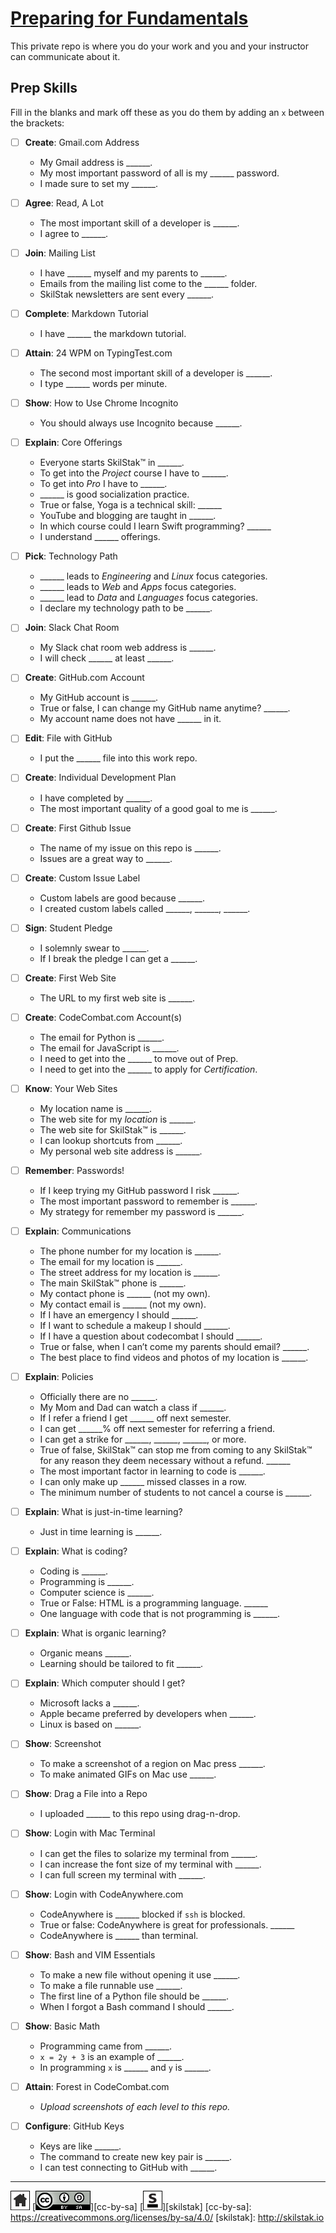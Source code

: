 # [Preparing for Fundamentals](http://prep.skilstak.io)

This private repo is where you do your work and you and your
instructor can communicate about it.

## Prep Skills

Fill in the blanks and mark off these as you do them by adding an
`x` between the brackets:

- [ ] **Create**: Gmail.com Address

  * My Gmail address is ______.
  * My most important password of all is my ______ password.
  * I made sure to set my ______.

- [ ] **Agree**: Read, A Lot

  * The most important skill of a developer is ______.
  * I agree to ______.

- [ ] **Join**: Mailing List

  * I have ______ myself and my parents to ______.
  * Emails from the mailing list come to the ______ folder.
  * SkilStak newsletters are sent every ______.

- [ ] **Complete**: Markdown Tutorial

  * I have ______ the markdown tutorial.

- [ ] **Attain**: 24 WPM on TypingTest.com

  * The second most important skill of a developer is ______.
  * I type ______ words per minute.

- [ ] **Show**: How to Use Chrome Incognito

  * You should always use Incognito because ______.

- [ ] **Explain**: Core Offerings

  * Everyone starts SkilStak™ in ______.
  * To get into the *Project* course I have to ______.
  * To get into *Pro* I have to ______.
  * ______ is good socialization practice.
  * True or false, Yoga is a technical skill: ______
  * YouTube and blogging are taught in ______.
  * In which course could I learn Swift programming? ______
  * I understand ______ offerings.

- [ ] **Pick**: Technology Path

  * ______ leads to *Engineering* and *Linux* focus categories.
  * ______ leads to *Web* and *Apps* focus categories.
  * ______ lead to *Data* and *Languages* focus categories.
  * I declare my technology path to be ______.

- [ ] **Join**: Slack Chat Room

  * My Slack chat room web address is ______.
  * I will check ______ at least ______.

- [ ] **Create**: GitHub.com Account

  * My GitHub account is ______.
  * True or false, I can change my GitHub name anytime? ______.
  * My account name does not have ______ in it.

- [ ] **Edit**: File with GitHub

  * I put the ______ file into this work repo.

- [ ] **Create**: Individual Development Plan

  * I have completed by ______.
  * The most important quality of a good goal to me is ______.

- [ ] **Create**: First Github Issue

  * The name of my issue on this repo is ______.
  * Issues are a great way to ______.

- [ ] **Create**: Custom Issue Label

  * Custom labels are good because ______.
  * I created custom labels called ______, ______, ______.

- [ ] **Sign**: Student Pledge

  * I solemnly swear to ______.
  * If I break the pledge I can get a ______.

- [ ] **Create**: First Web Site

  * The URL to my first web site is ______.

- [ ] **Create**: CodeCombat.com Account(s)

  * The email for Python is ______.
  * The email for JavaScript is ______.
  * I need to get into the ______ to move out of Prep.
  * I need to get into the ______ to apply for *Certification*.

- [ ] **Know**: Your Web Sites

  * My location name is ______.
  * The web site for my *location* is ______.
  * The web site for SkilStak™ is ______.
  * I can lookup shortcuts from ______.
  * My personal web site address is ______.

- [ ] **Remember**: Passwords!

  * If I keep trying my GitHub password I risk ______.
  * The most important password to remember is ______.
  * My strategy for remember my password is ______.

- [ ] **Explain**: Communications

  * The phone number for my location is ______.
  * The email for my location is ______.
  * The street address for my location is ______.
  * The main SkilStak™ phone is ______.
  * My contact phone is ______ (not my own).
  * My contact email is ______ (not my own).
  * If I have an emergency I should ______.
  * If I want to schedule a makeup I should ______.
  * If I have a question about codecombat I should ______.
  * True or false, when I can’t come my parents should email?  ______.
  * The best place to find videos and photos of my location is ______.
  
- [ ] **Explain**: Policies

  * Officially there are no ______.
  * My Mom and Dad can watch a class if ______.
  * If I refer a friend I get ______ off next semester.
  * I can get ______% off next semester for referring a friend.
  * I can get a strike for ______, ______, ______, or more.
  * True of false, SkilStak™ can stop me from coming to any SkilStak™
    for any reason they deem necessary without a refund.  ______
  * The most important factor in learning to code is ______.
  * I can only make up ______ missed classes in a row.
  * The minimum number of students to not cancel a course is ______.

- [ ] **Explain**: What is just-in-time learning?

  * Just in time learning is ______.

- [ ] **Explain**: What is coding?

  * Coding is ______.
  * Programming is ______.
  * Computer science is ______.
  * True or False: HTML is a programming language. ______
  * One language with code that is not programming is ______.

- [ ] **Explain**: What is organic learning?

  * Organic means ______.
  * Learning should be tailored to fit ______.

- [ ] **Explain**: Which computer should I get?

  * Microsoft lacks a ______.
  * Apple became preferred by developers when ______.
  * Linux is based on ______.

- [ ] **Show**: Screenshot

  * To make a screenshot of a region on Mac press ______.
  * To make animated GIFs on Mac use ______.

- [ ] **Show**: Drag a File into a Repo

  * I uploaded ______ to this repo using drag-n-drop.

- [ ] **Show**: Login with Mac Terminal

  * I can get the files to solarize my terminal from ______.
  * I can increase the font size of my terminal with ______.
  * I can full screen my terminal with ______.

- [ ] **Show**: Login with CodeAnywhere.com

  * CodeAnywhere is ______ blocked if `ssh` is blocked.
  * True or false: CodeAnywhere is great for professionals.  ______
  * CodeAnywhere is ______ than terminal.

- [ ] **Show**: Bash and VIM Essentials

  * To make a new file without opening it use ______.  
  * To make a file runnable use ______.  
  * The first line of a Python file should be ______.
  * When I forgot a Bash command I should ______.

- [ ] **Show**: Basic Math

  * Programming came from  ______.
  * `x = 2y + 3` is an example of ______.
  * In programming `x` is ______ and `y` is ______.

- [ ] **Attain**: Forest in CodeCombat.com

  * *Upload screenshots of each level to this repo.*

- [ ] **Configure**: GitHub Keys

  * Keys are like ______.
  * The command to create new key pair is ______.
  * I can test connecting to GitHub with ______.

---
[![home](/assets/home-bw.png)](/README.md)
[![cc-by-sa](/assets/cc-by-sa.png)][cc-by-sa]
[![skilstak](/assets/skilstak-logo-bw.png)][skilstak]
[cc-by-sa]: https://creativecommons.org/licenses/by-sa/4.0/
[skilstak]: http://skilstak.io
